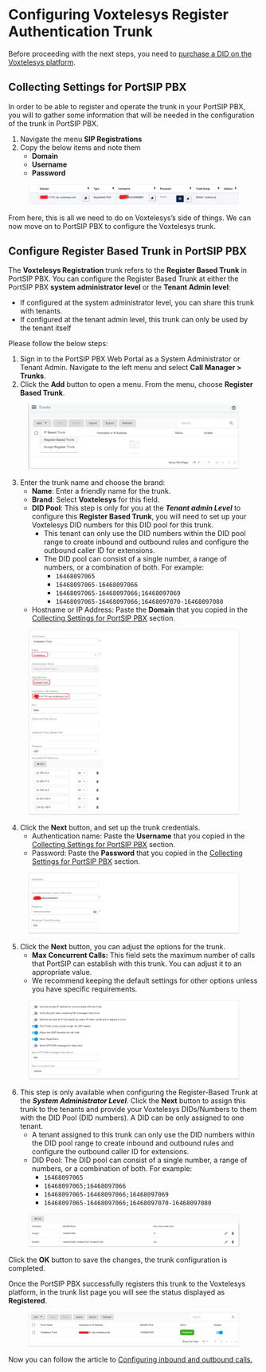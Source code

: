 # Configuring Voxtelesys Register Authentication Trunk

Before proceeding with the next steps, you need to [purchase a DID on the Voxtelesys platform](purchase-a-did-on-questblue-platform.md).

## Collecting Settings for PortSIP PBX

In order to be able to register and operate the trunk in your PortSIP PBX, you will to gather some information that will be needed in the configuration of the trunk in PortSIP PBX.

1. Navigate the menu **SIP Registrations**
2. Copy the below items and note them
   * **Domain**
   * **Username**
   * **Password**

<figure><img src="../../../.gitbook/assets/voxtelesys-fig13.png" alt=""><figcaption></figcaption></figure>

From here, this is all we need to do on Voxtelesys’s side of things. We can now move on to PortSIP PBX to configure the Voxtelesys trunk.

## Configure Register Based Trunk in PortSIP PBX

The **Voxtelesys Registration** trunk refers to the **Register Based Trunk** in PortSIP PBX. You can configure the Register Based Trunk at either the PortSIP PBX **system administrator level** or the **Tenant Admin level**:

* If configured at the system administrator level, you can share this trunk with tenants.
* If configured at the tenant admin level, this trunk can only be used by the tenant itself

Please follow the below steps:

1. Sign in to the PortSIP PBX Web Portal as a System Administrator or Tenant Admin. Navigate to the left menu and select **Call Manager > Trunks**.&#x20;
2. Click the **Add** button to open a menu. From the menu, choose **Register Based Trunk**.

<figure><img src="../../../.gitbook/assets/add-register-trunk.png" alt=""><figcaption></figcaption></figure>

3. Enter the trunk name and choose the brand:
   * **Name**: Enter a friendly name for the trunk.
   * **Brand**: Select **Voxtelesys** for this field.
   * **DID Pool**: This step is only for you at the _**Tenant admin Level**_ to configure this **Register Based Trunk**,  you will need to set up your Voxtelesys DID numbers for this DID pool for this trunk.
     * This tenant can only use the DID numbers within the DID pool range to create inbound and outbound rules and configure the outbound caller ID for extensions.
     * &#x20;The DID pool can consist of a single number, a range of numbers, or a combination of both. For example:
       * `16468097065`
       * `16468097065-16468097066`
       * `16468097065-16468097066;16468097069`&#x20;
       * `16468097065-16468097066;16468097070-16468097080`
   * Hostname or IP Address: Paste the **Domain** that you copied in the [Collecting Settings for PortSIP PBX](configuring-questblue-register-authentication-trunk.md#collecting-settings-for-portsip-pbx) section.

<figure><img src="../../../.gitbook/assets/voxtelesys-fig14.png" alt=""><figcaption></figcaption></figure>

4. Click the **Next** button, and set up the trunk credentials.
   * Authentication name: Paste the **Username** that you copied in the [Collecting Settings for PortSIP PBX](configuring-questblue-register-authentication-trunk.md#collecting-settings-for-portsip-pbx) section.
   * Password: Paste the **Password** that you copied in the [Collecting Settings for PortSIP PBX](configuring-questblue-register-authentication-trunk.md#collecting-settings-for-portsip-pbx) section.

<figure><img src="../../../.gitbook/assets/voxtelesys-fig15.png" alt=""><figcaption></figcaption></figure>

5. Click the **Next** button, you can adjust the options for the trunk.
   * &#x20;**Max Concurrent Calls:** This field sets the maximum number of calls that PortSIP can establish with this trunk. You can adjust it to an appropriate value.
   * We recommend keeping the default settings for other options unless you have specific requirements.

<figure><img src="../../../.gitbook/assets/registration-trunk-options.png" alt=""><figcaption></figcaption></figure>

6. This step is only available when configuring the Register-Based Trunk at the _**System Administrator Level**_. Click the **Next** button to assign this trunk to the tenants and provide your Voxtelesys DIDs/Numbers to them with the DID Pool (DID numbers).  A DID can be only assigned to one tenant.
   * A tenant assigned to this trunk can only use the DID numbers within the DID pool range to create inbound and outbound rules and configure the outbound caller ID for extensions.
   * DID Pool: The DID pool can consist of a single number, a range of numbers, or a combination of both. For example:
     * `16468097065`
     * `16468097065;16468097066`
     * `16468097065-16468097066;16468097069`&#x20;
     * `16468097065-16468097066;16468097070-16468097080`

<figure><img src="../../../.gitbook/assets/wavix-fig17.png" alt=""><figcaption></figcaption></figure>

Click the **OK** button to save the changes, the trunk configuration is completed.

Once the PortSIP PBX successfully registers this trunk to the Voxtelesys platform, in the trunk list page you will see the status displayed as **Registered**.

<figure><img src="../../../.gitbook/assets/voxtelesys-fig16.png" alt=""><figcaption></figcaption></figure>

Now you can follow the article to [Configuring inbound and outbound calls.](configuring-outbound-and-inbound-calls.md)

